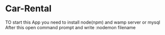 # Car-Rental
TO start this App you need to install node(npm) and wamp server or mysql 
After this open command prompt and write :nodemon filename
